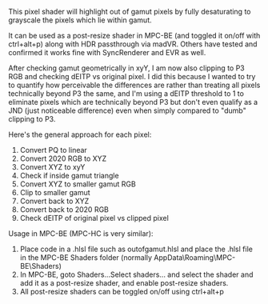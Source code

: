This pixel shader will highlight out of gamut pixels by fully desaturating to grayscale the pixels which lie within gamut.

 It can be used as a post-resize shader in MPC-BE (and toggled it on/off with ctrl+alt+p) along with HDR passthrough via madVR. Others have tested and confirmed it works fine with SyncRenderer and EVR as well.
 
 After checking gamut geometrically in xyY, I am now also clipping to P3 RGB and checking dEITP vs original pixel. I did this because I wanted to try to quantify how perceivable the differences are rather than treating all pixels technically beyond P3 the same, and I'm using a dEITP threshold to 1 to eliminate pixels which are technically beyond P3 but don't even qualify as a JND (just noticeable difference) even when simply compared to "dumb" clipping to P3.

Here's the general approach for each pixel:
1. Convert PQ to linear
2. Convert 2020 RGB to XYZ
3. Convert XYZ to xyY
4. Check if inside gamut triangle
5. Convert XYZ to smaller gamut RGB
6. Clip to smaller gamut
7. Convert back to XYZ
8. Convert back to 2020 RGB
9. Check dEITP of original pixel vs clipped pixel

Usage in MPC-BE (MPC-HC is very similar):
1. Place code in a .hlsl file such as outofgamut.hlsl and place the .hlsl file in the MPC-BE Shaders folder (normally AppData\Roaming\MPC-BE\Shaders)
2. In MPC-BE, goto Shaders...Select shaders... and select the shader and add it as a post-resize shader, and enable post-resize shaders.
3. All post-resize shaders can be toggled on/off using ctrl+alt+p
